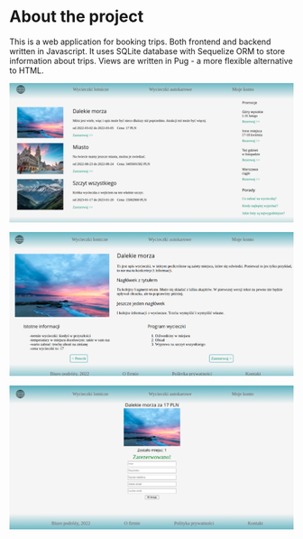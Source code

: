 # About the project

This is a web application for booking trips. Both frontend and backend written in Javascript. 
It uses SQLite database with Sequelize ORM to store information about trips. Views are written in Pug - a more
flexible alternative to HTML.

![alt text](https://github.com/timacpp/travel-agency/blob/main/static/preview/home.png?raw=true)

![alt text](https://github.com/timacpp/travel-agency/blob/main/static/preview/overview.png?raw=true)

![alt text](https://github.com/timacpp/travel-agency/blob/main/static/preview/reservation.png?raw=true)